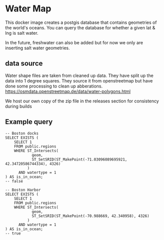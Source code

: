 # Water Map
This docker image creates a postgis database that contains geometries of the world's oceans. You can query the database for whether a given lat & lng is salt water. 

In the future, freshwater can also be added but for now we only are inserting salt water geometries. 

## data source
Water shape files are taken from cleaned up data. They have split up the data into 1 degree squares. They source it from openstreetmap but have done some processing to clean up abberations.
https://osmdata.openstreetmap.de/data/water-polygons.html

We host our own copy of the zip file in the releases section for consistency during builds

## Example query
```postgresql
-- Boston docks
SELECT EXISTS (
    SELECT 1
    FROM public.regions
    WHERE ST_Intersects(
            geom,
            ST_SetSRID(ST_MakePoint(-71.03096089695921, 42.34720586744334), 4326)
          )
      AND watertype = 1
) AS is_in_ocean;
-- false

-- Boston Harbor
SELECT EXISTS (
    SELECT 1
    FROM public.regions
    WHERE ST_Intersects(
            geom,
            ST_SetSRID(ST_MakePoint(-70.988669, 42.340958), 4326)
          )
      AND watertype = 1
) AS is_in_ocean;
-- true
```

